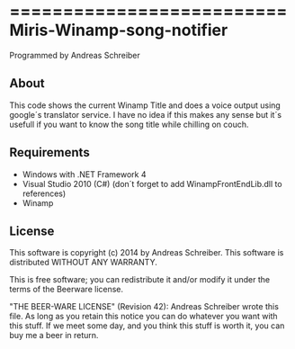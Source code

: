 ==========================
Miris-Winamp-song-notifier
==========================

Programmed by Andreas Schreiber

About
-----
This code shows the current Winamp Title and does a voice output using google´s translator service.
I have no idea if this makes any sense but it´s usefull if you want to know the song title while chilling on couch.

Requirements
------------
- Windows with .NET Framework 4
- Visual Studio 2010 (C#) (don´t forget to add WinampFrontEndLib.dll to references)
- Winamp

License
-------
This software is copyright (c) 2014 by Andreas Schreiber.
This software is distributed WITHOUT ANY WARRANTY.
 
This is free software; you can redistribute it and/or modify it under
the terms of the Beerware license.
 
"THE BEER-WARE LICENSE" (Revision 42):
Andreas Schreiber wrote this file. As long as you retain this notice you
can do whatever you want with this stuff. If we meet some day, and you think
this stuff is worth it, you can buy me a beer in return.

